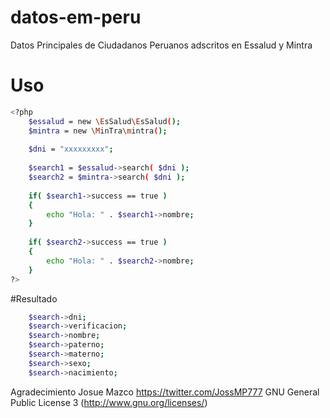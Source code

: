 # datos-em-peru
Datos Principales de Ciudadanos Peruanos adscritos en Essalud y Mintra

# Uso
```sh
<?php
	$essalud = new \EsSalud\EsSalud();
	$mintra = new \MinTra\mintra();
	
	$dni = "xxxxxxxxx";
	
    $search1 = $essalud->search( $dni );
	$search2 = $mintra->search( $dni );
    
    if( $search1->success == true )
	{
		echo "Hola: " . $search1->nombre;
	}
	
	if( $search2->success == true )
	{
		echo "Hola: " . $search2->nombre;
	}
?>
```
#Resultado
```sh
	$search->dni;
	$search->verificacion;
	$search->nombre;
	$search->paterno;
	$search->materno;
	$search->sexo;
	$search->nacimiento;
```

Agradecimiento Josue Mazco https://twitter.com/JossMP777
GNU General Public License 3 (http://www.gnu.org/licenses/)